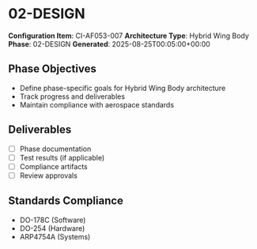 # 02-DESIGN

**Configuration Item**: CI-AF053-007
**Architecture Type**: Hybrid Wing Body
**Phase**: 02-DESIGN
**Generated**: 2025-08-25T00:05:00+00:00

## Phase Objectives
- Define phase-specific goals for Hybrid Wing Body architecture
- Track progress and deliverables
- Maintain compliance with aerospace standards

## Deliverables
- [ ] Phase documentation
- [ ] Test results (if applicable)
- [ ] Compliance artifacts
- [ ] Review approvals

## Standards Compliance
- DO-178C (Software)
- DO-254 (Hardware)
- ARP4754A (Systems)
